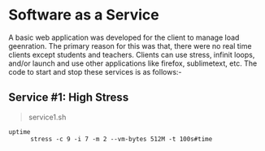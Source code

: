# Software as a Service
A basic web application was developed for the client to manage load geenration. 
The primary reason for this was that, there were no real time clients except students and teachers. 
Clients can use stress, infinit loops, and/or launch and use other applications like firefox, sublimetext, etc.
The code to start and stop these services is as follows:-

##  Service #1: High Stress
> service1.sh
```
uptime
      stress -c 9 -i 7 -m 2 --vm-bytes 512M -t 100s#time
```
